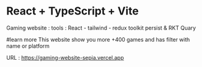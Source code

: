 # React + TypeScript + Vite

Gaming website :
tools : React - tailwind - redux toolkit persist & RKT Quary 

#learn more 
This website show you more +400 games and has filter with name or platform

URL : https://gaming-website-sepia.vercel.app



